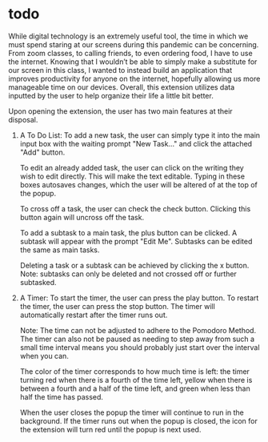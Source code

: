 # todo

While digital technology is an extremely useful tool, the time in which we must spend staring at our screens during this pandemic can be concerning. From zoom classes, to calling friends, to even ordering food, I have to use the internet. Knowing that I wouldn’t be able to simply make a substitute for our screen in this class, I wanted to instead build an application that improves productivity for anyone on the internet, hopefully allowing us more manageable time on our devices. Overall, this extension utilizes data inputted by the user to help organize their life a little bit better.

Upon opening the extension, the user has two main features at their disposal. 

1. A To Do List: 
    To add a new task, the user can simply type it into the main input box with the waiting prompt "New Task..." and click the attached "Add" button. 

    To edit an already added task, the user can click on the writing they wish to edit directly. This will make the text editable. Typing in these boxes autosaves changes, which the user will be altered of at the top of the popup. 

    To cross off a task, the user can check the check button. Clicking this button again will uncross off the task.

    To add a subtask to a main task, the plus button can be clicked. A subtask will appear with the prompt "Edit Me". Subtasks can be edited the same as main tasks. 

    Deleting a task or a subtask can be achieved by clicking the x button. Note: subtasks can only be deleted and not crossed off or further subtasked.

2. A Timer: 
    To start the timer, the user can press the play button. To restart the timer, the user can press the stop button. The timer will automatically restart after the timer runs out. 

    Note: The time can not be adjusted to adhere to the Pomodoro Method. The timer can also not be paused as needing to step away from such a small time interval means you should probably just start over the interval when you can. 
    
    The color of the timer corresponds to how much time is left: the timer turning red when there is a fourth of the time left, yellow when there is between a fourth and a half of the time left, and green when less than half the time has passed.

    When the user closes the popup the timer will continue to run in the background. If the timer runs out when the popup is closed, the icon for the extension will turn red until the popup is next used. 
    